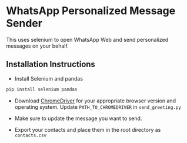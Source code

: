 # WhatsApp Personalized Message Sender

This uses selenium to open WhatsApp Web and send personalized messages on your behalf.

## Installation Instructions

- Install Selenium and pandas

```sh
pip install selenium pandas
```

- Download [ChromeDriver](https://chromedriver.chromium.org/) for your appropriate browser version and operating system. Update `PATH_TO_CHROMEDRIVER` in `send_greeting.py`

- Make sure to update the message you want to send.

- Export your contacts and place them in the root directory as `contacts.csv`
